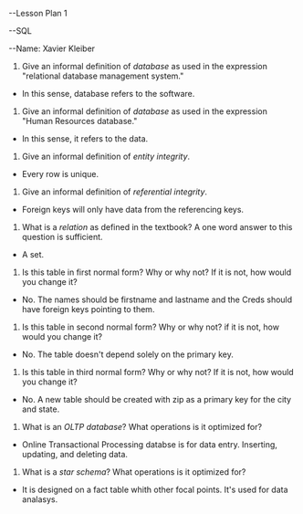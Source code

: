 
--Lesson Plan 1

--SQL

--Name: Xavier Kleiber

1. Give an informal definition of _database_ as used in the expression "relational database management system."
 - In this sense, database refers to the software.
1. Give an informal definition of _database_ as used in the expression "Human Resources database."
 - In this sense, it refers to the data.
1. Give an informal definition of _entity_ _integrity_.
 - Every row is unique.
1. Give an informal definition of _referential integrity_.
 - Foreign keys will only have data from the referencing keys.
1. What is a _relation_ as defined in the textbook? A one word answer to this question is sufficient.
 - A set.
1. Is this table in first normal form? Why or why not? If it is not, how would you change it?
 - No. The names should be firstname and lastname and the Creds should have foreign keys pointing to them.
1. Is this table in second normal form? Why or why not? if it is not, how would you change it?
 - No. The table doesn't depend solely on the primary key.
1. Is this table in third normal form? Why or why not? If it is not, how would you change it?
 - No. A new table should be created with zip as a primary key for the city and state.
1. What is an _OLTP database_? What operations is it optimized for?
 - Online Transactional Processing databse is for data entry. Inserting, updating, and deleting data.
1. What is a _star schema_? What operations is it optimized for?
 - It is designed on a fact table whith other focal points. It's used for data analasys.
